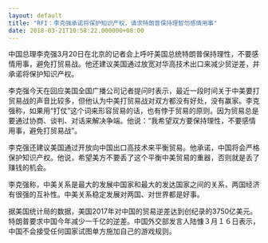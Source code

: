 ```yaml
---
layout: default
title: "RFI：李克强承诺将保护知识产权，请求特朗普保持理智勿感情用事"
date: 2018-03-21T10:58:22.000000+08:00
---
```


中国总理李克强3月20日在北京的记者会上呼吁美国总统特朗普保持理性，不要感情用事，避免打贸易战。他还建议美国通过放宽对华高技术出口来减少贸逆差，并承诺将保护知识产权。

李克强今天在回应美国全国广播公司记者提问时表示，最近一段时间关于中美要打贸易战的声音比较多，但他认为中美打贸易战对双方都没有好处，没有赢家。李克强称，如果用“打仗”这个词来形容贸易的话，也有悖于贸易的原则。因为贸易总是要通过协商、谈判、对话来解决争端。他说：“我希望双方要保持理性，不要感情用事，避免打贸易战”。

李克强还建议美国通过开放向中国出口高技术来平衡贸易。他承诺，中国将会严格保护知识产权。他说，希望美方不要丢了这个平衡中美贸易的重器，否则就是丢了赚钱的机会。

李克强称，中美关系是最大的发展中国家和最大的发达国家之间的关系，两国经济有很强的互补性。中美关系稳定发展对两国、对世界都是好事。

据美国统计局的数据，美国2017年对中国的贸易逆差达到创纪录的3750亿美元。特朗普要求中国今年减少一千亿的逆差。中国外交部发言人陆慷３月１６日表示，中国不会接受任何国家试图单方施加自己的游戏规则。

